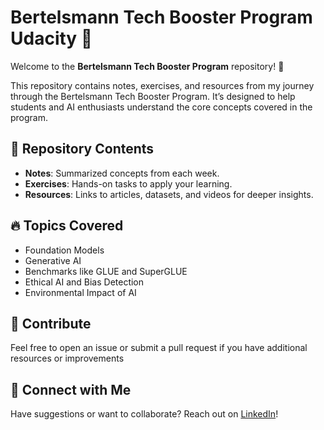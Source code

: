 # Bertelsmann Tech Booster Program Udacity 🚀  

Welcome to the **Bertelsmann Tech Booster Program** repository! 🎉  

This repository contains notes, exercises, and resources from my journey through the Bertelsmann Tech Booster Program. It’s designed to help students and AI enthusiasts understand the core concepts covered in the program.  

## 📂 Repository Contents
- **Notes**: Summarized concepts from each week.
- **Exercises**: Hands-on tasks to apply your learning.
- **Resources**: Links to articles, datasets, and videos for deeper insights.

## 🔥 Topics Covered
- Foundation Models  
- Generative AI  
- Benchmarks like GLUE and SuperGLUE  
- Ethical AI and Bias Detection  
- Environmental Impact of AI  

## 🌟 Contribute  
Feel free to open an issue or submit a pull request if you have additional resources or improvements

## 🌟 Connect with Me  
Have suggestions or want to collaborate? Reach out on [LinkedIn](https://www.linkedin.com/in/md-irshad-anwar/)!  
